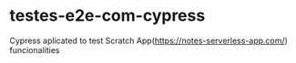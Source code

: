 # testes-e2e-com-cypress
Cypress aplicated to test Scratch App(https://notes-serverless-app.com/) funcionalities
